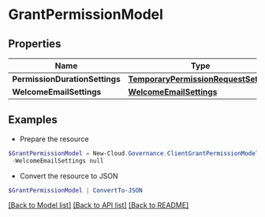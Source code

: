 # GrantPermissionModel
## Properties

Name | Type | Description | Notes
------------ | ------------- | ------------- | -------------
**PermissionDurationSettings** | [**TemporaryPermissionRequestSetting**](TemporaryPermissionRequestSetting.md) |  | [optional] 
**WelcomeEmailSettings** | [**WelcomeEmailSettings**](WelcomeEmailSettings.md) |  | [optional] 

## Examples

- Prepare the resource
```powershell
$GrantPermissionModel = New-Cloud.Governance.ClientGrantPermissionModel  -PermissionDurationSettings null `
 -WelcomeEmailSettings null
```

- Convert the resource to JSON
```powershell
$GrantPermissionModel | ConvertTo-JSON
```

[[Back to Model list]](../README.md#documentation-for-models) [[Back to API list]](../README.md#documentation-for-api-endpoints) [[Back to README]](../README.md)

